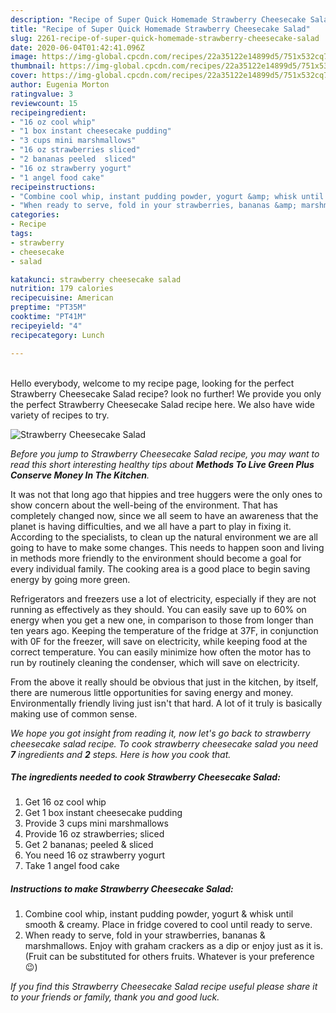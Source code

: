 ```yaml
---
description: "Recipe of Super Quick Homemade Strawberry Cheesecake Salad"
title: "Recipe of Super Quick Homemade Strawberry Cheesecake Salad"
slug: 2261-recipe-of-super-quick-homemade-strawberry-cheesecake-salad
date: 2020-06-04T01:42:41.096Z
image: https://img-global.cpcdn.com/recipes/22a35122e14899d5/751x532cq70/strawberry-cheesecake-salad-recipe-main-photo.jpg
thumbnail: https://img-global.cpcdn.com/recipes/22a35122e14899d5/751x532cq70/strawberry-cheesecake-salad-recipe-main-photo.jpg
cover: https://img-global.cpcdn.com/recipes/22a35122e14899d5/751x532cq70/strawberry-cheesecake-salad-recipe-main-photo.jpg
author: Eugenia Morton
ratingvalue: 3
reviewcount: 15
recipeingredient:
- "16 oz cool whip"
- "1 box instant cheesecake pudding"
- "3 cups mini marshmallows"
- "16 oz strawberries sliced"
- "2 bananas peeled  sliced"
- "16 oz strawberry yogurt"
- "1 angel food cake"
recipeinstructions:
- "Combine cool whip, instant pudding powder, yogurt &amp; whisk until smooth &amp; creamy. Place in fridge covered to cool until ready to serve."
- "When ready to serve, fold in your strawberries, bananas &amp; marshmallows. Enjoy with graham crackers as a dip or enjoy just as it is. (Fruit can be substituted for others fruits. Whatever is your preference😉)"
categories:
- Recipe
tags:
- strawberry
- cheesecake
- salad

katakunci: strawberry cheesecake salad 
nutrition: 179 calories
recipecuisine: American
preptime: "PT35M"
cooktime: "PT41M"
recipeyield: "4"
recipecategory: Lunch

---
```

<br>
Hello everybody, welcome to my recipe page, looking for the perfect Strawberry Cheesecake Salad recipe? look no further! We provide you only the perfect Strawberry Cheesecake Salad recipe here. We also have wide variety of recipes to try.
<br>


![Strawberry Cheesecake Salad](https://img-global.cpcdn.com/recipes/22a35122e14899d5/751x532cq70/strawberry-cheesecake-salad-recipe-main-photo.jpg)

<i>Before you jump to Strawberry Cheesecake Salad recipe, you may want to read this short interesting healthy tips about 
<strong>Methods To Live Green Plus Conserve Money In The Kitchen</strong>.</i>
</br>

It was not that long ago that hippies and tree huggers were the only ones to show concern about the well-being of the environment. That has completely changed now, since we all seem to have an awareness that the planet is having difficulties, and we all have a part to play in fixing it. According to the specialists, to clean up the natural environment we are all going to have to make some changes. This needs to happen soon and living in methods more friendly to the environment should become a goal for every individual family. The cooking area is a good place to begin saving energy by going more green.

Refrigerators and freezers use a lot of electricity, especially if they are not running as effectively as they should. You can easily save up to 60% on energy when you get a new one, in comparison to those from longer than ten years ago. Keeping the temperature of the fridge at 37F, in conjunction with 0F for the freezer, will save on electricity, while keeping food at the correct temperature. You can easily minimize how often the motor has to run by routinely cleaning the condenser, which will save on electricity.

From the above it really should be obvious that just in the kitchen, by itself, there are numerous little opportunities for saving energy and money. Environmentally friendly living just isn't that hard. A lot of it truly is basically making use of common sense.


<i>We hope you got insight from reading it, now let's go back to strawberry cheesecake salad recipe. To cook strawberry cheesecake salad you need <strong>7</strong> ingredients and <strong>2</strong> steps. Here is how you cook that.
</i>

##### The ingredients needed to cook Strawberry Cheesecake Salad:

1. Get 16 oz cool whip
1. Get 1 box instant cheesecake pudding
1. Provide 3 cups mini marshmallows
1. Provide 16 oz strawberries; sliced
1. Get 2 bananas; peeled &amp; sliced
1. You need 16 oz strawberry yogurt
1. Take 1 angel food cake


##### Instructions to make Strawberry Cheesecake Salad:

1. Combine cool whip, instant pudding powder, yogurt &amp; whisk until smooth &amp; creamy. Place in fridge covered to cool until ready to serve.
1. When ready to serve, fold in your strawberries, bananas &amp; marshmallows. Enjoy with graham crackers as a dip or enjoy just as it is. (Fruit can be substituted for others fruits. Whatever is your preference😉)


<i>If you find this Strawberry Cheesecake Salad recipe useful please share it to your friends or family, thank you and good luck.</i>
